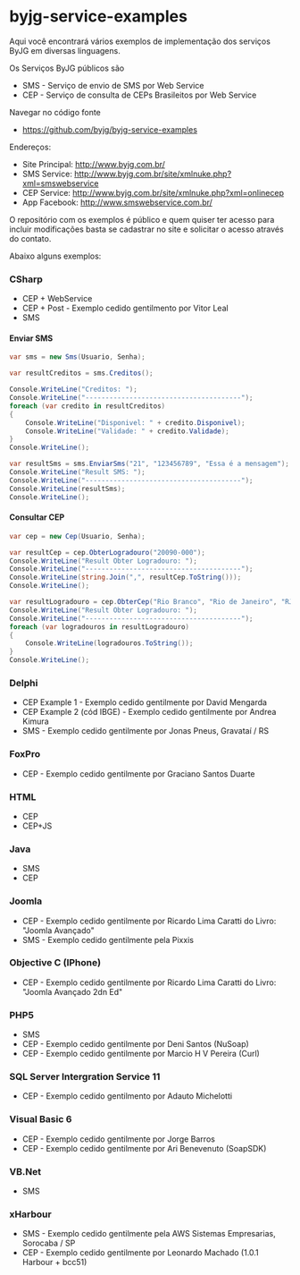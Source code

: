 byjg-service-examples
=====================

Aqui você encontrará vários exemplos de implementação dos serviços ByJG em diversas linguagens. 

Os Serviços ByJG públicos são
+ SMS - Serviço de envio de SMS por Web Service
+ CEP - Serviço de consulta de CEPs Brasileitos por Web Service

Navegar no código fonte
+ https://github.com/byjg/byjg-service-examples

Endereços:
+ Site Principal: http://www.byjg.com.br/
+ SMS Service: http://www.byjg.com.br/site/xmlnuke.php?xml=smswebservice
+ CEP Service: http://www.byjg.com.br/site/xmlnuke.php?xml=onlinecep
+ App Facebook: http://www.smswebservice.com.br/

O repositório com os exemplos é público e quem quiser ter acesso para incluir modificações basta se cadastrar no site e solicitar o acesso através do contato. 

Abaixo alguns exemplos:

### CSharp 

+ CEP + WebService
+ CEP + Post - Exemplo cedido gentilmento por Vitor Leal
+ SMS


#### Enviar SMS

```c#
var sms = new Sms(Usuario, Senha);

var resultCreditos = sms.Creditos();

Console.WriteLine("Creditos: ");
Console.WriteLine("---------------------------------------");
foreach (var credito in resultCreditos)
{
    Console.WriteLine("Disponivel: " + credito.Disponivel);
    Console.WriteLine("Validade: " + credito.Validade);
}
Console.WriteLine();

var resultSms = sms.EnviarSms("21", "123456789", "Essa é a mensagem");
Console.WriteLine("Result SMS: ");
Console.WriteLine("---------------------------------------");
Console.WriteLine(resultSms);
Console.WriteLine();

```

#### Consultar CEP


```c#
var cep = new Cep(Usuario, Senha);

var resultCep = cep.ObterLogradouro("20090-000");
Console.WriteLine("Result Obter Logradouro: ");
Console.WriteLine("---------------------------------------");
Console.WriteLine(string.Join(",", resultCep.ToString()));
Console.WriteLine();

var resultLogradouro = cep.ObterCep("Rio Branco", "Rio de Janeiro", "RJ");
Console.WriteLine("Result Obter Logradouro: ");
Console.WriteLine("---------------------------------------");
foreach (var logradouros in resultLogradouro)
{
    Console.WriteLine(logradouros.ToString());
}
Console.WriteLine();
```


### Delphi

+ CEP Example 1 - Exemplo cedido gentilmente por David Mengarda
+ CEP Example 2 (cód IBGE) - Exemplo cedido gentilmente por Andrea Kimura
+ SMS - Exemplo cedido gentilmente por Jonas Pneus, Gravataí / RS

### FoxPro

+ CEP - Exemplo cedido gentilmente por Graciano Santos Duarte

### HTML

+ CEP
+ CEP+JS

### Java

+ SMS
+ CEP

### Joomla

+ CEP - Exemplo cedido gentilmente por Ricardo Lima Caratti do Livro: "Joomla Avançado"
+ SMS - Exemplo cedido gentilmente pela Pixxis

### Objective C (IPhone)

+ CEP - Exemplo cedido gentilmente por Ricardo Lima Caratti do Livro: "Joomla Avançado 2dn Ed"

### PHP5

+ SMS
+ CEP - Exemplo cedido gentilmente por Deni Santos (NuSoap)
+ CEP - Exemplo cedido gentilmente por Marcio H V Pereira (Curl)

### SQL Server Intergration Service 11

+ CEP - Exemplo cedido gentilmento por Adauto Michelotti


### Visual Basic 6

+ CEP - Exemplo cedido gentilmente por Jorge Barros
+ CEP - Exemplo cedido gentilmente por Ari Benevenuto (SoapSDK)

### VB.Net

+ SMS

### xHarbour

+ SMS - Exemplo cedido gentilmente pela AWS Sistemas Empresarias, Sorocaba / SP
+ CEP - Exemplo cedido gentilmente por Leonardo Machado (1.0.1 Harbour + bcc51)



